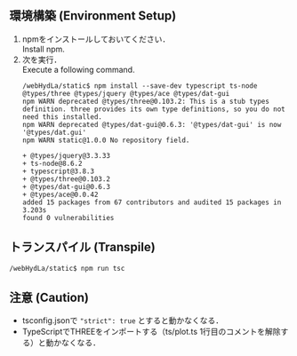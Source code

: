 ## 環境構築 (Environment Setup)
1. npmをインストールしておいてください．  
  Install npm.
1. 次を実行．  
  Execute a following command.  
    ```
    /webHydLa/static$ npm install --save-dev typescript ts-node @types/three @types/jquery @types/ace @types/dat-gui
    npm WARN deprecated @types/three@0.103.2: This is a stub types definition. three provides its own type definitions, so you do not need this installed.
    npm WARN deprecated @types/dat-gui@0.6.3: '@types/dat-gui' is now '@types/dat.gui'
    npm WARN static@1.0.0 No repository field.

    + @types/jquery@3.3.33
    + ts-node@8.6.2
    + typescript@3.8.3
    + @types/three@0.103.2
    + @types/dat-gui@0.6.3
    + @types/ace@0.0.42
    added 15 packages from 67 contributors and audited 15 packages in 3.203s
    found 0 vulnerabilities
    ```

## トランスパイル (Transpile)
```
/webHydLa/static$ npm run tsc
```

## 注意 (Caution)
- tsconfig.jsonで ```"strict": true``` とすると動かなくなる．  
- TypeScriptでTHREEをインポートする（ts/plot.ts 1行目のコメントを解除する）と動かなくなる．